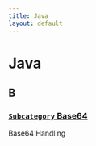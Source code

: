 ```yaml
---
title: Java
layout: default
---
```


# Java

## B

### [`Subcategory` Base64](./base64)

Base64 Handling

